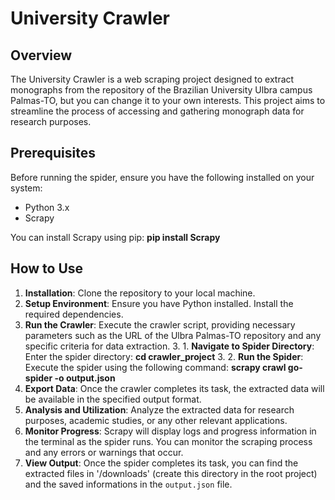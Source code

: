 # University Crawler

## Overview
The University Crawler is a web scraping project designed to extract monographs from the repository of the Brazilian University Ulbra campus Palmas-TO, but you can change it to your own interests. This project aims to streamline the process of accessing and gathering monograph data for research purposes.

## Prerequisites
Before running the spider, ensure you have the following installed on your system:
- Python 3.x
- Scrapy

You can install Scrapy using pip: **pip install Scrapy**


## How to Use
1. **Installation**: Clone the repository to your local machine.
2. **Setup Environment**: Ensure you have Python installed. Install the required dependencies.
3. **Run the Crawler**: Execute the crawler script, providing necessary parameters such as the URL of the Ulbra Palmas-TO repository and any specific criteria for data extraction.
    3. 1.  **Navigate to Spider Directory**: Enter the spider directory: **cd crawler_project**
    3. 2. **Run the Spider**: Execute the spider using the following command: **scrapy crawl go-spider -o output.json**
4. **Export Data**: Once the crawler completes its task, the extracted data will be available in the specified output format.
5. **Analysis and Utilization**: Analyze the extracted data for research purposes, academic studies, or any other relevant applications.
5. **Monitor Progress**: Scrapy will display logs and progress information in the terminal as the spider runs. You can monitor the scraping process and any errors or warnings that occur.
6. **View Output**: Once the spider completes its task, you can find the extracted files in '/downloads' (create this directory in the root project) and the saved informations in the `output.json` file.


